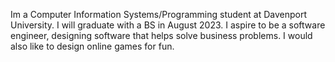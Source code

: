 Im a Computer Information Systems/Programming student at Davenport University.  I will graduate with a BS in August 2023.  I aspire to be a software engineer, designing software that helps solve business problems. I would also like to design online games for fun. 
